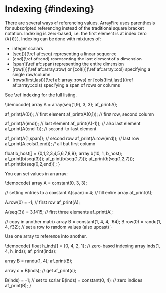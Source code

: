 Indexing {#indexing}
========

There are several ways of referencing values.  ArrayFire uses
parenthesis for subscripted referencing instead of the traditional
square bracket notation.  Indexing is zero-based, i.e. the first
element is at index zero (<tt>A(0)</tt>).  Indexing can be done
with mixtures of:
* integer scalars
* [seq()](\ref af::seq) representing a linear sequence
* [end](\ref af::end) representing the last element of a dimension
* [span](\ref af::span) representing the entire dimension
* [row(i)](\ref af::array::row) or [col(i)](\ref af::array::col) specifying a single row/column
* [rows(first,last)](\ref af::array::rows) or [cols(first,last)](\ref af::array::cols)
 specifying a span of rows or columns

See \ref indexing for the full listing.

\democode{
array A = array(seq(1,9), 3, 3);
af_print(A);

af_print(A(0));    // first element
af_print(A(0,1));  // first row, second column

af_print(A(end));   // last element
af_print(A(-1));    // also last element
af_print(A(end-1)); // second-to-last element

af_print(A(1,span));       // second row
af_print(A.row(end));      // last row
af_print(A.cols(1,end));   // all but first column

float b_host[] = {0,1,2,3,4,5,6,7,8,9};
array b(10, 1, b_host);
af_print(b(seq(3)));
af_print(b(seq(1,7)));
af_print(b(seq(1,2,7)));
af_print(b(seq(0,2,end)));
}

You can set values in an array:

\democode{
array A = constant(0, 3, 3);

// setting entries to a constant
A(span) = 4;        // fill entire array
af_print(A);

A.row(0) = -1;      // first row
af_print(A);

A(seq(3)) = 3.1415; // first three elements
af_print(A);

// copy in another matrix
array B = constant(1, 4, 4, f64);
B.row(0) = randu(1, 4, f32); // set a row to random values (also upcast)
}


Use one array to reference into another.

\democode{
float h_inds[] = {0, 4, 2, 1}; // zero-based indexing
array inds(1, 4, h_inds);
af_print(inds);

array B = randu(1, 4);
af_print(B);

array c = B(inds);        // get
af_print(c);

B(inds) = -1;             // set to scalar
B(inds) = constant(0, 4); // zero indices
af_print(B);
}
